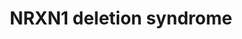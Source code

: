 ---
annotations:
- id: PW:0000013
  parent: disease pathway
  type: Pathway Ontology
  value: disease pathway
- id: DOID:0060041
  parent: disease of mental health
  type: Disease Ontology
  value: autism spectrum disorder
- id: DOID:1229
  parent: disease of mental health
  type: Disease Ontology
  value: paranoid schizophrenia
- id: PW:0000241
  parent: disease pathway
  type: Pathway Ontology
  value: schizophrenia pathway
authors:
- Fehrhart
- Eweitz
citedin: ''
communities: []
description: Mutations or loss of the NRXN1 gene, located on chromosome 2, is associated
  with severe brain disorders, autism, schizophrenia, and developmental delay. NRXN1
  binds to neurolignins bridging the synaptic cleft. Alternatively spliced NRXN1 and
  NRXN3 influence the expression of NMDA and AMPA receptors.
last-edited: 2024-07-22
ndex: null
organisms:
- Homo sapiens
redirect_from:
- /index.php/Pathway:WP5398
- /instance/WP5398
- /instance/WP5398_r134435
revision: r134435
schema-jsonld:
- '@context': https://schema.org/
  '@id': https://wikipathways.github.io/pathways/WP5398.html
  '@type': Dataset
  creator:
    '@type': Organization
    name: WikiPathways
  description: Mutations or loss of the NRXN1 gene, located on chromosome 2, is associated
    with severe brain disorders, autism, schizophrenia, and developmental delay. NRXN1
    binds to neurolignins bridging the synaptic cleft. Alternatively spliced NRXN1
    and NRXN3 influence the expression of NMDA and AMPA receptors.
  keywords:
  - DLG4
  - GRIA1
  - GRIA2
  - GRIA3
  - GRIA4
  - GRIN1
  - GRIN2A
  - GRIN2B
  - GRIN2C
  - GRIN2D
  - GRIN3A
  - GRIN3B
  - NLGN1
  - NLGN2
  - NLGN3
  - NLGN4X
  - NRXN1
  license: CC0
  name: NRXN1 deletion syndrome
seo: CreativeWork
title: NRXN1 deletion syndrome
wpid: WP5398
---